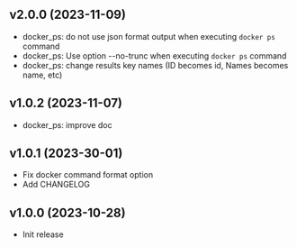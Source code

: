 ## v2.0.0 (2023-11-09)

- docker_ps: do not use json format output when executing `docker ps` command
- docker_ps: Use option --no-trunc when executing `docker ps` command
- docker_ps: change results key names (ID becomes id, Names becomes name, etc)

## v1.0.2 (2023-11-07)

- docker_ps: improve doc 

## v1.0.1 (2023-30-01)

- Fix docker command format option
- Add CHANGELOG

## v1.0.0 (2023-10-28)

- Init release